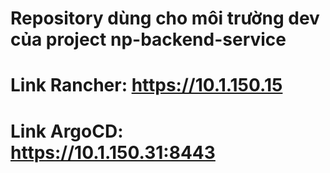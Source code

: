 # Repository dùng cho môi trường dev của project np-backend-service

# Link Rancher: https://10.1.150.15

# Link ArgoCD: https://10.1.150.31:8443